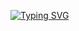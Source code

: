 
[![Typing SVG](https://readme-typing-svg.herokuapp.com?font=Fira+Code&weight=900&size=16&duration=3000&pause=300&color=404040&multiline=true&width=800&height=100&lines=Hi!+I'm+Mario+Gonzalez%2C+FullStack+Developer+%F0%9F%92%BB;Love+programming%2C+it's+my+hobby+and+passion+%F0%9F%92%9B;I+enjoy+the+challenge+and+learning+%F0%9F%8C%B1;if+I+can+help+you+let+me+know.+%F0%9F%92%AC)](https://git.io/typing-svg)


<!--
### Hi there 👋

**lllariogonzalez/lllariogonzalez** is a ✨ _special_ ✨ repository because its `README.md` (this file) appears on your GitHub profile.

Here are some ideas to get you started:

- 🔭 I’m currently working on ...
- 🌱 I’m currently learning ...
- 👯 I’m looking to collaborate on ...
- 🤔 I’m looking for help with ...
- 💬 Ask me about ...
- 📫 How to reach me: ...
- 😄 Pronouns: ...
- ⚡ Fun fact: ...
-->
